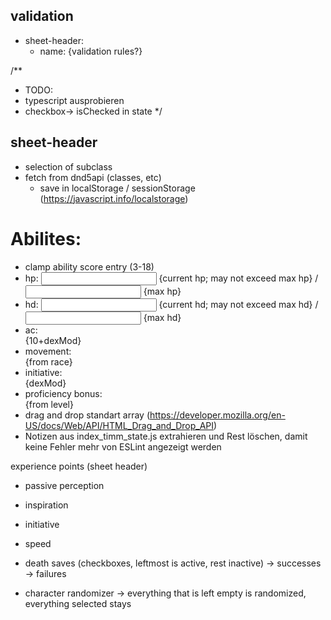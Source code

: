 ## validation ##
- sheet-header:
    - name: {validation rules?}

/**
 * TODO:
 * typescript ausprobieren
 * checkbox-> isChecked in state
 */


## sheet-header
- selection of subclass
- fetch from dnd5api (classes, etc)
    - save in localStorage / sessionStorage (https://javascript.info/localstorage)

# Abilites:
- clamp ability score entry (3-18)
- hp: <input> {current hp; may not exceed max hp} / <input> {max hp}
- hd: <input> {current hd; may not exceed max hd} / <input> {max hd}
- ac: <div> {10+dexMod}
- movement: <div> {from race}
- initiative: <div> {dexMod}
- proficiency bonus: <div> {from level}
- drag and drop standart array (https://developer.mozilla.org/en-US/docs/Web/API/HTML_Drag_and_Drop_API)
- Notizen aus index_timm_state.js extrahieren und Rest löschen, damit keine Fehler mehr von ESLint angezeigt werden

experience points (sheet header)
- passive perception
- inspiration

- initiative
- speed

- death saves (checkboxes, leftmost is active, rest inactive)
    -> successes
    -> failures

- character randomizer
    -> everything that is left empty is randomized, everything selected stays